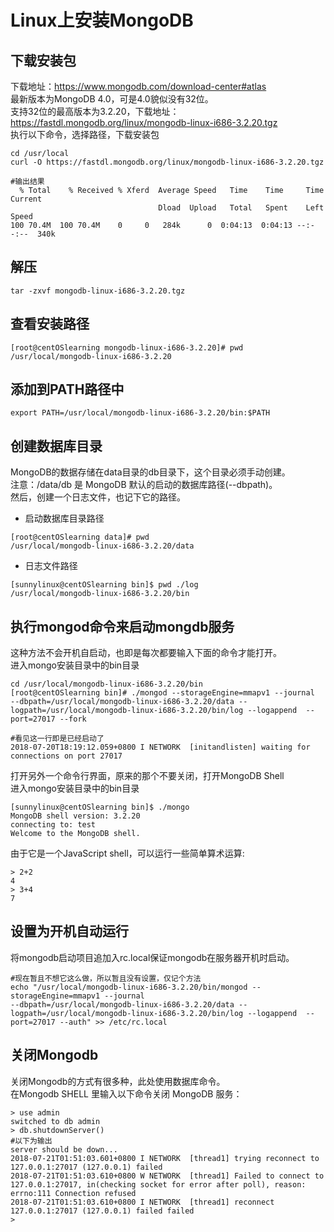 # Linux上安装MongoDB
## 下载安装包
下载地址：https://www.mongodb.com/download-center#atlas</br>
最新版本为MongoDB 4.0，可是4.0貌似没有32位。</br>
支持32位的最高版本为3.2.20，下载地址：https://fastdl.mongodb.org/linux/mongodb-linux-i686-3.2.20.tgz</br>
执行以下命令，选择路径，下载安装包
```
cd /usr/local
curl -O https://fastdl.mongodb.org/linux/mongodb-linux-i686-3.2.20.tgz

#输出结果
  % Total    % Received % Xferd  Average Speed   Time    Time     Time  Current
                                 Dload  Upload   Total   Spent    Left  Speed
100 70.4M  100 70.4M    0     0   284k      0  0:04:13  0:04:13 --:--:--  340k
```

## 解压
```
tar -zxvf mongodb-linux-i686-3.2.20.tgz
```

## 查看安装路径
```
[root@centOSlearning mongodb-linux-i686-3.2.20]# pwd
/usr/local/mongodb-linux-i686-3.2.20
```

## 添加到PATH路径中
```
export PATH=/usr/local/mongodb-linux-i686-3.2.20/bin:$PATH
```

## 创建数据库目录
MongoDB的数据存储在data目录的db目录下，这个目录必须手动创建。</br>
注意：/data/db 是 MongoDB 默认的启动的数据库路径(--dbpath)。</br>
然后，创建一个日志文件，也记下它的路径。</br>

* 启动数据库目录路径
```
[root@centOSlearning data]# pwd
/usr/local/mongodb-linux-i686-3.2.20/data
```
* 日志文件路径
```
[sunnylinux@centOSlearning bin]$ pwd ./log
/usr/local/mongodb-linux-i686-3.2.20/bin
```

## 执行mongod命令来启动mongdb服务
这种方法不会开机自启动，也即是每次都要输入下面的命令才能打开。</br>
进入mongo安装目录中的bin目录</br>
```
cd /usr/local/mongodb-linux-i686-3.2.20/bin
[root@centOSlearning bin]# ./mongod --storageEngine=mmapv1 --journal
--dbpath=/usr/local/mongodb-linux-i686-3.2.20/data --logpath=/usr/local/mongodb-linux-i686-3.2.20/bin/log --logappend  --port=27017 --fork 

#看见这一行即是已经启动了
2018-07-20T18:19:12.059+0800 I NETWORK  [initandlisten] waiting for connections on port 27017
```

打开另外一个命令行界面，原来的那个不要关闭，打开MongoDB Shell</br>
进入mongo安装目录中的bin目录</br>
```
[sunnylinux@centOSlearning bin]$ ./mongo
MongoDB shell version: 3.2.20
connecting to: test
Welcome to the MongoDB shell.
```
由于它是一个JavaScript shell，可以运行一些简单算术运算:
```
> 2+2
4
> 3+4
7
```

## 设置为开机自动运行
将mongodb启动项目追加入rc.local保证mongodb在服务器开机时启动。
```
#现在暂且不想它这么做，所以暂且没有设置，仅记个方法
echo "/usr/local/mongodb-linux-i686-3.2.20/bin/mongod --storageEngine=mmapv1 --journal
--dbpath=/usr/local/mongodb-linux-i686-3.2.20/data --logpath=/usr/local/mongodb-linux-i686-3.2.20/bin/log --logappend  --port=27017 --auth" >> /etc/rc.local
```

## 关闭Mongodb
关闭Mongodb的方式有很多种，此处使用数据库命令。</br>
在Mongodb SHELL 里输入以下命令关闭 MongoDB 服务：
```
> use admin
switched to db admin
> db.shutdownServer()
#以下为输出
server should be down...
2018-07-21T01:51:03.601+0800 I NETWORK  [thread1] trying reconnect to 127.0.0.1:27017 (127.0.0.1) failed
2018-07-21T01:51:03.610+0800 W NETWORK  [thread1] Failed to connect to 127.0.0.1:27017, in(checking socket for error after poll), reason: errno:111 Connection refused
2018-07-21T01:51:03.610+0800 I NETWORK  [thread1] reconnect 127.0.0.1:27017 (127.0.0.1) failed failed 
> 
```
